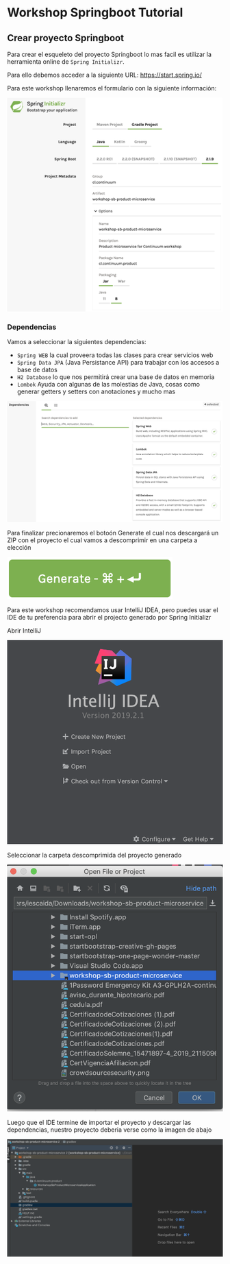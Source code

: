 # Workshop Springboot Tutorial

## Crear proyecto Springboot

Para crear el esqueleto del proyecto Springboot lo mas facil es utilizar la herramienta online de
`Spring Initializr`.

Para ello debemos acceder a la siguiente URL: https://start.spring.io/

Para este workshop llenaremos el formulario con la siguiente información:

![](./images/start_spring_io_001.png)

### Dependencias

Vamos a seleccionar la siguientes dependencias:
* `Spring WEB` la cual proveera todas las clases para crear servicios web
* `Spring Data JPA` (Java Persistance API) para trabajar con los accesos a base de datos
* `H2 Database` lo que nos permitirá crear una base de datos en memoria
* `Lombok` Ayuda con algunas de las molestias de Java, cosas como generar getters y setters con anotaciones y mucho mas

![](./images/start_spring_io_002.png)

Para finalizar precionaremos el botoón Generate el cual nos descargará un ZIP con el proyecto el cual
vamos a descomprimir en una carpeta a elección 

![](./images/start_spring_io_003.png)

Para este workshop recomendamos usar IntelliJ IDEA, pero puedes usar el IDE de tu preferencia para abrir el projecto generado por Spring Initializr
 
Abrir IntelliJ

![](./images/open_project.png)

Seleccionar la carpeta descomprimida del proyecto generado

![](./images/select_project.png)

Luego que el IDE termine de importar el proyecto y descargar las dependencias, nuestro proyecto deberia verse como la imagen de abajo

![](./images/project.png)

